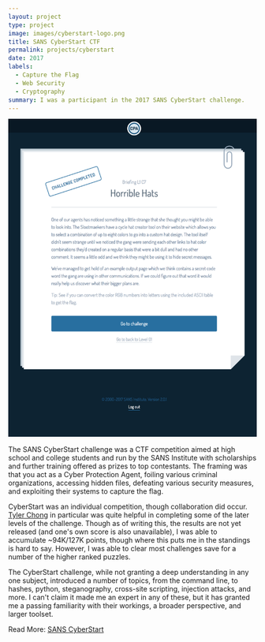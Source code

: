 ```yaml
---
layout: project
type: project
image: images/cyberstart-logo.png
title: SANS CyberStart CTF
permalink: projects/cyberstart
date: 2017
labels:
  - Capture the Flag
  - Web Security
  - Cryptography
summary: I was a participant in the 2017 SANS CyberStart challenge.
---
```


<img class="ui medium left floated image" src="../images/briefing.png">

The SANS CyberStart challenge was a CTF competition aimed at high school and college students and run by the SANS Institute with scholarships and further training offered as prizes to top contestants.  The framing was that you act as a Cyber Protection Agent, foiling various criminal organizations, accessing hidden files, defeating various security measures, and exploiting their systems to capture the flag.

CyberStart was an individual competition, though collaboration did occur.  <a href="https://viltaria.github.io/">Tyler Chong</a> in particular was quite helpful in completing some of the later levels of the challenge.  Though as of writing this, the results are not yet released (and one's own score is also unavailable), I was able to accumulate ~94K/127K points, though where this puts me in the standings is hard to say.  However, I was able to clear most challenges save for a number of the higher ranked puzzles.

The CyberStart challenge, while not granting a deep understanding in any one subject, introduced a number of topics, from the command line, to hashes, python, steganography, cross-site scripting, injection attacks, and more.  I can't claim it made me an expert in any of these, but it has granted me a passing familiarity with their workings, a broader perspective, and larger toolset.

Read More: <a href="https://www.sans.org/CyberStartUS"><i class="spy icon"></i>SANS CyberStart</a>
